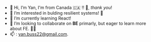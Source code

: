 - 👋 Hi, I’m Yan, I'm from Canada 🇨🇦 !! 🍁, _thank you_! 
- 👀 I’m interested in bulding resilient systems! 💪
- 🌱 I’m currently learning React! 
- 💞️ I’m looking to collaborate on **BE** primarly, but eager to learn more about FE. 👨‍💻
- 📫 : yan.buss22@gmail.com. 

<!---
ybussieresbreezeway/ybussieresbreezeway is a ✨ special ✨ repository because its `README.md` (this file) appears on your GitHub profile.
You can click the Preview link to take a look at your changes.
--->
